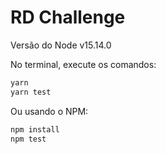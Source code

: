 # RD Challenge

Versão do Node 
v15.14.0

No terminal, execute os comandos:

```bash
yarn
yarn test
```

Ou usando o NPM:

```bash
npm install
npm test
```